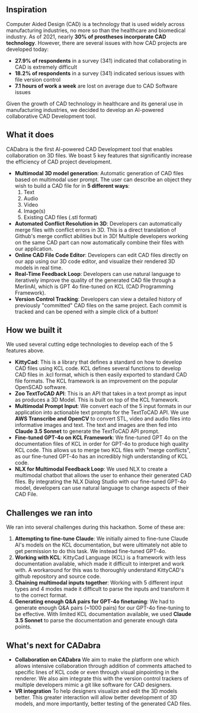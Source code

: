 ## Inspiration
Computer Aided Design (CAD) is a technology that is used widely across manufacturing industries, no more so than the healthcare and biomedical industry. As of 2021, nearly **30% of prostheses incorporate CAD technology**. However, there are several issues with how CAD projects are developed today:
- **27.9% of respondents** in a survey (341) indicated that collaborating in CAD is extremely difficult
- **18.2% of respondents** in a survey (341) indicated serious issues with file version control
- **7.1 hours of work a week** are lost on average due to CAD Software issues

Given the growth of CAD technology in healthcare and its general use in manufacturing industries, we decided to develop an AI-powered collaborative CAD Development tool. 

## What it does
CADabra is the first AI-powered CAD Development tool that enables collaboration on 3D files. We boast 5 key features that significantly increase the efficiency of CAD project development.
- **Multimodal 3D model generation**: Automatic generation of CAD files based on multimodal user prompt. The user can describe an object they wish to build a CAD file for in **5 different ways**:
  1. Text
  2. Audio
  3. Video
  4. Image(s)
  5. Existing CAD files (.stl format)
- **Automated Conflict Resolution in 3D**: Developers can automatically merge files with conflict errors in 3D. This is a direct translation of Github's merge conflict abilities but in 3D! Multiple developers working on the same CAD part can now automatically combine their files with our application.
- **Online CAD File Code Editor**: Developers can edit CAD files directly on our app using our 3D code editor, and visualize their rendered 3D models in real time. 
- **Real-Time Feedback Loop**: Developers can use natural language to iteratively improve the quality of the generated CAD file through a MerlinAI, which is GPT 4o fine-tuned on KCL (CAD Programming Framework).
- **Version Control Tracking**: Developers can view a detailed history of previously "committed" CAD files on the same project. Each commit is tracked and can be opened with a simple click of a button!

## How we built it
We used several cutting edge technologies to develop each of the 5 features above.
- **KittyCad**: This is a library that defines a standard on how to develop CAD files using KCL code. KCL defines several functions to develop CAD files in .kcl format, which is then easily exported to standard CAD file formats. The KCL framework is an improvement on the popular OpenSCAD software.
- **Zoo TextToCAD API**: This is an API that takes in a text prompt as input as produces a 3D Model. This is built on top of the KCL framework.
- **Multimodal Prompt Input**: We convert each of the 5 input formats in our application into actionable text prompts for the TextToCAD API. We use **AWS Transcribe and OpenCV** to convert STL, video and audio files into informative images and text. The text and images are then fed into **Claude 3.5 Sonnet** to generate the TextToCAD API prompt.
- **Fine-tuned GPT-4o on KCL Framework**: We fine-tuned GPT 4o on the documentation files of KCL in order for GPT-4o to produce high quality KCL code. This allows us to merge two KCL files with "merge conflicts", as our fine-tuned GPT-4o has an incredibly high understanding of KCL code.
- **NLX for Multimodal Feedback Loop**:  We used NLX to create a multimodal chatbot that allows the user to enhance their generated CAD files. By integrating the NLX Dialog Studio with our fine-tuned GPT-4o model, developers can use natural language to change aspects of their CAD File. 

## Challenges we ran into
We ran into several challenges during this hackathon. Some of these are:
1. **Attempting to fine-tune Claude**: We initially aimed to fine-tune Claude AI's models on the KCL documentation, but were ultimately not able to get permission to do this task. We instead fine-tuned GPT-4o.
2. **Working with KCL**: KittyCad Language (KCL) is a framework with less documentation available, which made it difficult to interpret and work with. A workaround for this was to thoroughly understand KittyCAD's github repository and source code. 
3. **Chaining multimodal inputs together**: Working with 5 different input types and 4 modes made it difficult to parse the inputs and transform it to the correct format. 
4. **Generating enough Q&A pairs for GPT-4o finetuning**: We had to generate enough Q&A pairs (~1000 pairs) for our GPT-4o fine-tuning to be effective. With limited KCL documentation available, we used **Claude 3.5 Sonnet** to parse the documentation and generate enough data points.

## What's next for CADabra
- **Collaboration on CADabra** We aim to make the platform one which allows intensive collaboration through addition of comments attached to specific lines of KCL code or even through visual pinpointing in the renderer. We also aim integrate this with the version control trackers of multiple developers mimic a git like software for CAD designers. 
- **VR integration** To help designers visualize and edit the 3D models better. This greater interaction will allow better development of 3D models, and more importantly, better testing of the generated CAD files.
